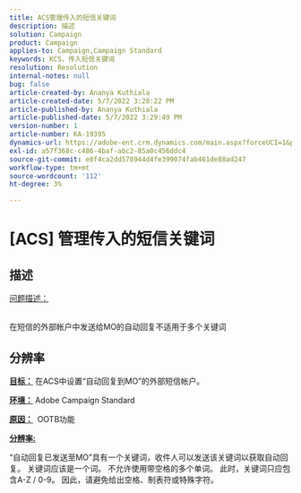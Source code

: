 ```yaml
---
title: ACS管理传入的短信关键词
description: 描述
solution: Campaign
product: Campaign
applies-to: Campaign,Campaign Standard
keywords: KCS，传入短信关键词
resolution: Resolution
internal-notes: null
bug: false
article-created-by: Ananya Kuthiala
article-created-date: 5/7/2022 3:28:22 PM
article-published-by: Ananya Kuthiala
article-published-date: 5/7/2022 3:29:49 PM
version-number: 1
article-number: KA-19395
dynamics-url: https://adobe-ent.crm.dynamics.com/main.aspx?forceUCI=1&pagetype=entityrecord&etn=knowledgearticle&id=db744753-1ace-ec11-a7b5-0022480a8e40
exl-id: a57f368c-c486-4baf-abc2-85a0c456ddc4
source-git-commit: e8f4ca2dd578944d4fe399074fab461de88ad247
workflow-type: tm+mt
source-wordcount: '112'
ht-degree: 3%

---
```


# [ACS] 管理传入的短信关键词

## 描述

<u>问题描述：</u>

<br>在短信的外部帐户中发送给MO的自动回复不适用于多个关键词

## 分辨率


<b><u>目标：</u></b> 在ACS中设置“自动回复到MO”的外部短信帐户。

<b><u>环境：</u></b> Adobe Campaign Standard

<b><u>原因：</u></b>  OOTB功能

<b><u>分辨率:</u></b>

“自动回复已发送至MO”具有一个关键词，收件人可以发送该关键词以获取自动回复。 关键词应该是一个词。 不允许使用带空格的多个单词。 此时，关键词只应包含A-Z / 0-9。 因此，请避免给出空格、制表符或特殊字符。
